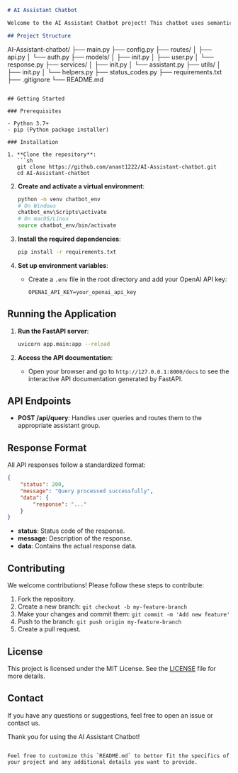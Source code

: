 ```markdown
# AI Assistant Chatbot

Welcome to the AI Assistant Chatbot project! This chatbot uses semantic routing to direct user queries to specialized assistant groups. The backend is built using FastAPI, and it integrates with OpenAI's API to generate responses.

## Project Structure

```
AI-Assistant-chatbot/
├── main.py
├── config.py
├── routes/
│ ├── api.py
│ └── auth.py
├── models/
│ ├── init.py
│ ├── user.py
│ └── response.py
├── services/
│ ├── init.py
│ └── assistant.py
├── utils/
│ ├── init.py
│ └── helpers.py
├── status_codes.py
├── requirements.txt
├── .gitignore
└── README.md
```

## Getting Started

### Prerequisites

- Python 3.7+
- pip (Python package installer)

### Installation

1. **Clone the repository**:
   ```sh
   git clone https://github.com/anant1222/AI-Assistant-chatbot.git
   cd AI-Assistant-chatbot
   ```

2. **Create and activate a virtual environment**:
   ```sh
   python -m venv chatbot_env
   # On Windows
   chatbot_env\Scripts\activate
   # On macOS/Linux
   source chatbot_env/bin/activate
   ```

3. **Install the required dependencies**:
   ```sh
   pip install -r requirements.txt
   ```

4. **Set up environment variables**:
   - Create a `.env` file in the root directory and add your OpenAI API key:
     ```
     OPENAI_API_KEY=your_openai_api_key
     ```

## Running the Application

1. **Run the FastAPI server**:
   ```sh
   uvicorn app.main:app --reload
   ```

2. **Access the API documentation**:
   - Open your browser and go to `http://127.0.0.1:8000/docs` to see the interactive API documentation generated by FastAPI.

## API Endpoints

- **POST /api/query**: Handles user queries and routes them to the appropriate assistant group.

## Response Format

All API responses follow a standardized format:
```json
{
    "status": 200,
    "message": "Query processed successfully",
    "data": {
        "response": "..."
    }
}
```

- **status**: Status code of the response.
- **message**: Description of the response.
- **data**: Contains the actual response data.

## Contributing

We welcome contributions! Please follow these steps to contribute:

1. Fork the repository.
2. Create a new branch: `git checkout -b my-feature-branch`
3. Make your changes and commit them: `git commit -m 'Add new feature'`
4. Push to the branch: `git push origin my-feature-branch`
5. Create a pull request.

## License

This project is licensed under the MIT License. See the [LICENSE](LICENSE) file for more details.

## Contact

If you have any questions or suggestions, feel free to open an issue or contact us.

Thank you for using the AI Assistant Chatbot!
```

Feel free to customize this `README.md` to better fit the specifics of your project and any additional details you want to provide.
